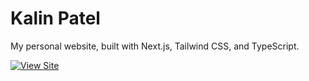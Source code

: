 # Kalin Patel

My personal website, built with Next.js, Tailwind CSS, and TypeScript.

[![View Site](https://img.shields.io/badge/View%20Site-312e81?style=for-the-badge&logo=nextdotjs&logoColor=white)](https://kalinpatel.com)

